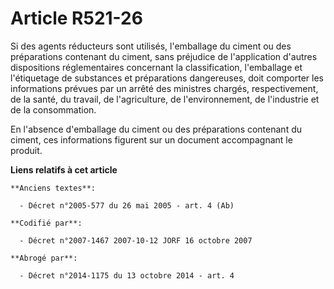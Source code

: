 # Article R521-26

Si des agents réducteurs sont utilisés, l'emballage du ciment ou des préparations contenant du ciment, sans préjudice de
l'application d'autres dispositions réglementaires concernant la classification, l'emballage et l'étiquetage de substances et
préparations dangereuses, doit comporter les informations prévues par un arrêté des ministres chargés, respectivement, de la
santé, du travail, de l'agriculture, de l'environnement, de l'industrie et de la consommation.

En l'absence d'emballage du ciment ou des préparations contenant du ciment, ces informations figurent sur un document
accompagnant le produit.

**Liens relatifs à cet article**

	**Anciens textes**:

	  - Décret n°2005-577 du 26 mai 2005 - art. 4 (Ab)

	**Codifié par**:

	  - Décret n°2007-1467 2007-10-12 JORF 16 octobre 2007

	**Abrogé par**:

	  - Décret n°2014-1175 du 13 octobre 2014 - art. 4

